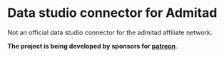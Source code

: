 # Data studio connector for Admitad

Not an official data studio connector for the admitad affiliate network.

**The project is being developed by sponsors for [patreon](https://www.patreon.com/Kozack)**.
